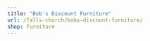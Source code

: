 ```yaml
---
title: "Bob's Discount Furniture"
url: /falls-church/bobs-discount-furniture/
shop: furniture
---
```

